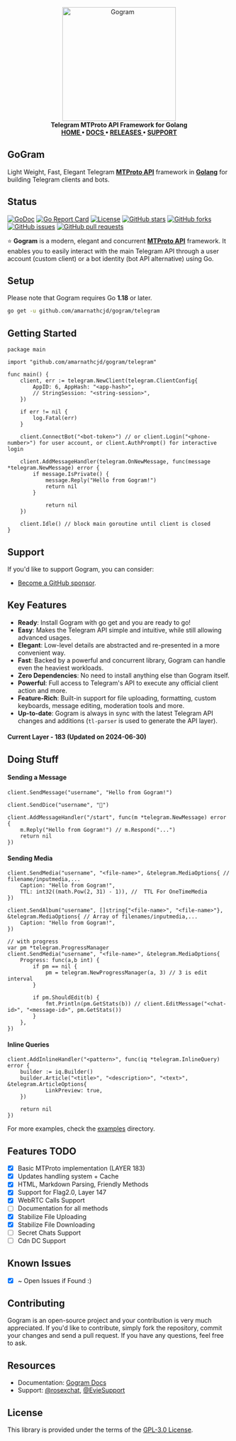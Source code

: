 <p align="center">
    <a href="https://github.com/amarnathcjd/gogram">
        <img src="https://i.imgur.com/RE1M0sM.png" alt="Gogram" width="256">
    </a>
    <br>
    <b>Telegram MTProto API Framework for Golang</b>
    <br>
    <b>
    <a href="/">
        HOME
    </a>
    •
    <a href="/examples/">
        DOCS
    </a>
    •
    <a href="https://github.com/amarnathcjd/gogram/releases">
        RELEASES
    </a>
    •
    <a href="https://t.me/rosexchat">
        SUPPORT
    </a>
    </b>
</p>

## <b>GoGram</b>

<p>Light Weight, Fast, Elegant Telegram <b><a href="https://core.telegram.org/api">MTProto API</a></b> framework in <b><a href="https://golang.org/">Golang</a></b> for building Telegram clients and bots.</p>

## Status

[![GoDoc](https://godoc.org/github.com/amarnathcjd/gogram?status.svg)](https://godoc.org/github.com/amarnathcjd/gogram)
[![Go Report Card](https://goreportcard.com/badge/github.com/amarnathcjd/gogram)](https://goreportcard.com/report/github.com/amarnathcjd/gogram)
[![License](https://img.shields.io/github/license/amarnathcjd/gogram.svg)](https://img.shields.io/github/license/amarnathcjd/gogram.svg)
[![GitHub stars](https://img.shields.io/github/stars/amarnathcjd/gogram.svg?style=social&label=Stars)](https://img.shields.io/github/license/amarnathcjd/gogram.svg?style=social&label=Stars)
[![GitHub forks](https://img.shields.io/github/forks/amarnathcjd/gogram.svg?style=social&label=Fork)](https://img.shields.io/github/license/amarnathcjd/gogram.svg?style=social&label=Fork)
[![GitHub issues](https://img.shields.io/github/issues/amarnathcjd/gogram.svg)](https://img.shields.io/github/license/amarnathcjd/gogram.svg)
[![GitHub pull requests](https://img.shields.io/github/issues-pr/amarnathcjd/gogram.svg)](https://img.shields.io/github/license/amarnathcjd/gogram.svg)

<p>⭐️ <b>Gogram</b> is a modern, elegant and concurrent <b><a href='https://core.telegram.org/api'>MTProto API</a></b>
framework. It enables you to easily interact with the main Telegram API through a user account (custom client) or a bot
identity (bot API alternative) using Go.</p>

## Setup

<p>Please note that Gogram requires Go <b>1.18</b> or later.</p>

```bash
go get -u github.com/amarnathcjd/gogram/telegram
```

## Getting Started

```golang
package main

import "github.com/amarnathcjd/gogram/telegram"

func main() {
	client, err := telegram.NewClient(telegram.ClientConfig{
		AppID: 6, AppHash: "<app-hash>",
		// StringSession: "<string-session>",
	})

	if err != nil {
		log.Fatal(err)
	}

	client.ConnectBot("<bot-token>") // or client.Login("<phone-number>") for user account, or client.AuthPrompt() for interactive login

	client.AddMessageHandler(telegram.OnNewMessage, func(message *telegram.NewMessage) error {
		if message.IsPrivate() {
			message.Reply("Hello from Gogram!")
			return nil
		}

        	return nil
	})

	client.Idle() // block main goroutine until client is closed
}
```

## Support

If you'd like to support Gogram, you can consider:

- [Become a GitHub sponsor](https://github.com/sponsors/amarnathcjd).

## Key Features

- **Ready**: Install Gogram with go get and you are ready to go!
- **Easy**: Makes the Telegram API simple and intuitive, while still allowing advanced usages.
- **Elegant**: Low-level details are abstracted and re-presented in a more convenient way.
- **Fast**: Backed by a powerful and concurrent library, Gogram can handle even the heaviest workloads.
- **Zero Dependencies**: No need to install anything else than Gogram itself.
- **Powerful**: Full access to Telegram's API to execute any official client action and more.
- **Feature-Rich**: Built-in support for file uploading, formatting, custom keyboards, message editing, moderation tools and more.
- **Up-to-date**: Gogram is always in sync with the latest Telegram API changes and additions (`tl-parser` is used to generate the API layer).

#### Current Layer - **183** (Updated on 2024-06-30)

## Doing Stuff

#### Sending a Message

```golang
client.SendMessage("username", "Hello from Gogram!")

client.SendDice("username", "🎲")

client.AddMessageHandler("/start", func(m *telegram.NewMessage) error {
    m.Reply("Hello from Gogram!") // m.Respond("...")
    return nil
})
```

#### Sending Media

```golang
client.SendMedia("username", "<file-name>", &telegram.MediaOptions{ // filename/inputmedia,...
    Caption: "Hello from Gogram!",
    TTL: int32((math.Pow(2, 31) - 1)), //  TTL For OneTimeMedia
})

client.SendAlbum("username", []string{"<file-name>", "<file-name>"}, &telegram.MediaOptions{ // Array of filenames/inputmedia,...
    Caption: "Hello from Gogram!",
})

// with progress
var pm *telegram.ProgressManager
client.SendMedia("username", "<file-name>", &telegram.MediaOptions{
    Progress: func(a,b int) {
        if pm == nil {
            pm = telegram.NewProgressManager(a, 3) // 3 is edit interval
        }

        if pm.ShouldEdit(b) {
            fmt.Println(pm.GetStats(b)) // client.EditMessage("<chat-id>", "<message-id>", pm.GetStats())
        }
    },
})
```

#### Inline Queries

```golang
client.AddInlineHandler("<pattern>", func(iq *telegram.InlineQuery) error {
	builder := iq.Builder()
	builder.Article("<title>", "<description>", "<text>", &telegram.ArticleOptions{
			LinkPreview: true,
	})

	return nil
})
```

For more examples, check the [examples](examples) directory.

## Features TODO

- [x] Basic MTProto implementation (LAYER 183)
- [x] Updates handling system + Cache
- [x] HTML, Markdown Parsing, Friendly Methods
- [x] Support for Flag2.0, Layer 147
- [x] WebRTC Calls Support
- [ ] Documentation for all methods
- [x] Stabilize File Uploading
- [x] Stabilize File Downloading
- [ ] Secret Chats Support
- [ ] Cdn DC Support

## Known Issues

- [x] ~ Open Issues if Found :)

## Contributing

Gogram is an open-source project and your contribution is very much appreciated. If you'd like to contribute, simply fork the repository, commit your changes and send a pull request. If you have any questions, feel free to ask.

## Resources

- Documentation: [Gogram Docs](https://gogramd.vercel.app)
- Support: [@rosexchat](https://t.me/rosexchat), [@EvieSupport](https://t.me/EvieSupport)

## License

This library is provided under the terms of the [GPL-3.0 License](LICENSE).
